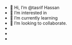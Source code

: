 - 👋 Hi, I’m @tasrif Hassan
- 👀 I’m interested in 
- 🌱 I’m currently learning 
- 💞️ I’m looking to collaborate.
- 
-  
- 
   
  






